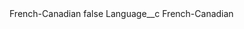 <?xml version="1.0" encoding="UTF-8"?>
<CustomMetadata xmlns="http://soap.sforce.com/2006/04/metadata" xmlns:xsi="http://www.w3.org/2001/XMLSchema-instance" xmlns:xsd="http://www.w3.org/2001/XMLSchema">
    <label>French-Canadian</label>
    <protected>false</protected>
    <values>
        <field>Language__c</field>
        <value xsi:type="xsd:string">French-Canadian</value>
    </values>
</CustomMetadata>
